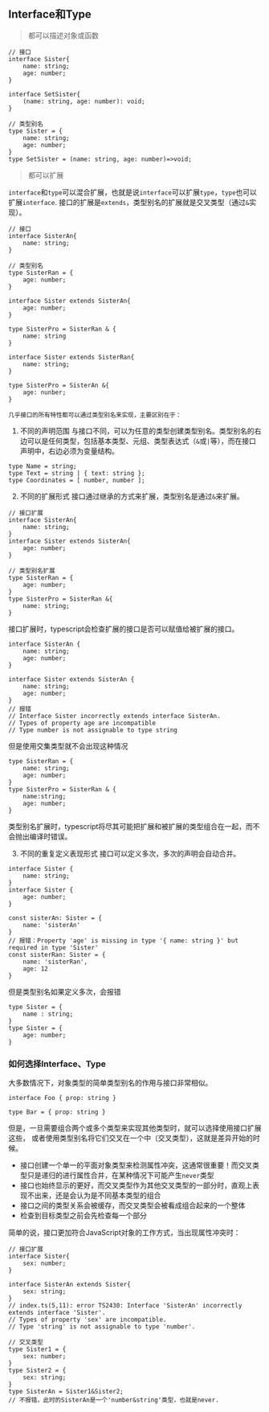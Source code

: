 ## Interface和Type
> 都可以描述对象或函数

```JS
// 接口
interface Sister{
    name: string;
    age: number;
}

interface SetSister{
    (name: string, age: number): void;
}

// 类型别名
type Sister = {
    name: string;
    age: number;
}
type SetSister = (name: string, age: number)=>void;
```
> 都可以扩展

`interface`和`type`可以混合扩展，也就是说`interface`可以扩展`type`，`type`也可以扩展`interface`.
接口的扩展是`extends`，类型别名的扩展就是交叉类型（通过`&`实现）。
```JS
// 接口
interface SisterAn{
    name: string;
}

// 类型别名
type SisterRan = {
    age: number;
}

interface Sister extends SisterAn{
    age: number;
}

type SisterPro = SisterRan & {
    name: string
}

interface Sister extends SisterRan{
    name: string;
}

type SisterPro = SisterAn &{
    age: nunber;
}
```
`几乎接口的所有特性都可以通过类型别名来实现，主要区别在于：`
1. 不同的声明范围
与接口不同，可以为任意的类型创建类型别名。类型别名的右边可以是任何类型，包括基本类型、元组、类型表达式（`&`或`|`等），而在接口声明中，右边必须为变量结构。
```TS
type Name = string;
type Text = string | { text: string };
type Coordinates = [ number, number ];
```
2. 不同的扩展形式
接口通过继承的方式来扩展，类型别名是通过`&`来扩展。
```JS
// 接口扩展
interface SisterAn{
    name: string;
}
interface Sister extends SisterAn{
    age: number;
}

// 类型别名扩展
type SisterRan = {
    age: number;
}
type SisterPro = SisterRan &{
    name: string;
}
```
接口扩展时，typescript会检查扩展的接口是否可以赋值给被扩展的接口。
```TS
interface SisterAn {
    name: string;
    age: number;
}

interface Sister extends SisterAn {
    name: string;
    age: number;
}
// 报错
// Interface Sister incorrectly extends interface SisterAn.
// Types of property age are incompatible
// Type number is not assignable to type string
```
但是使用交集类型就不会出现这种情况
```TS
type SisterRan = {
    name: string;
    age: number;
}
type SisterPro = SisterRan & {
    name:string;
    age: number;
}
```
类型别名扩展时，typescript将尽其可能把扩展和被扩展的类型组合在一起，而不会抛出编译时错误。

3. 不同的重复定义表现形式
接口可以定义多次，多次的声明会自动合并。
```TS
interface Sister {
    name: string;
}
interface Sister {
    age: number;
}

const sisterAn: Sister = {
    name: 'sisterAn'
}
// 报错：Property 'age' is missing in type '{ name: string }' but required in type 'Sister'
const sisterRan: Sister = {
    name: 'sisterRan',
    age: 12
} 
```
但是类型别名如果定义多次，会报错
```TS
type Sister = {
    name : string;
}
type Sister = {
    age: number;
}
```
### 如何选择Interface、Type
大多数情况下，对象类型的简单类型别名的作用与接口非常相似。
```TS
interface Foo { prop: string }

type Bar = { prop: string }
```
但是，一旦需要组合两个或多个类型来实现其他类型时，就可以选择使用接口扩展这些，
或者使用类型别名将它们交叉在一个中（交叉类型），这就是差异开始的时候。
- 接口创建一个单一的平面对象类型来检测属性冲突，这通常很重要！而交叉类型只是递归的进行属性合并，在某种情况下可能产生`never`类型
- 接口也始终显示的更好，而交叉类型作为其他交叉类型的一部分时，直观上表现不出来，还是会认为是不同基本类型的组合
- 接口之间的类型关系会被缓存，而交叉类型会被看成组合起来的一个整体
- 检查到目标类型之前会先检查每一个部分

简单的说，接口更加符合JavaScript对象的工作方式，当出现属性冲突时：
```TS
// 接口扩展
interface Sister{
    sex: number;
}

interface SisterAn extends Sister{
    sex: string;
}
// index.ts(5,11): error TS2430: Interface 'SisterAn' incorrectly extends interface 'Sister'.
// Types of property 'sex' are incompatible.
// Type 'string' is not assignable to type 'number'.

// 交叉类型
type Sister1 = {
    sex: number;
}
type Sister2 = {
    sex: string;
}
type SisterAn = Sister1&Sister2;
// 不报错，此时的SisterAn是一个'number&string'类型，也就是never.
```